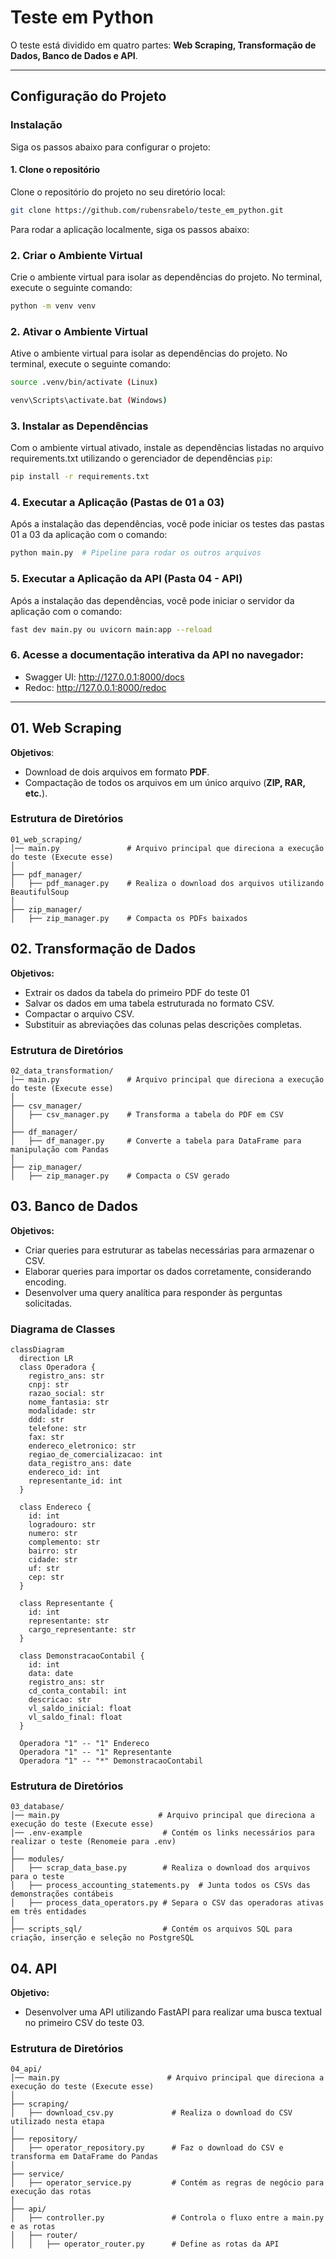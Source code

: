 # Teste em Python

O teste está dividido em quatro partes: **Web Scraping, Transformação de Dados, Banco de Dados e API**.

---

## Configuração do Projeto

### Instalação

Siga os passos abaixo para configurar o projeto:

#### 1. Clone o repositório

Clone o repositório do projeto no seu diretório local:

```bash
git clone https://github.com/rubensrabelo/teste_em_python.git
```

Para rodar a aplicação localmente, siga os passos abaixo:

### 2. Criar o Ambiente Virtual

Crie o ambiente virtual para isolar as dependências do projeto. No terminal, execute o seguinte comando:

```bash
python -m venv venv
```


### 2. Ativar o Ambiente Virtual

Ative o ambiente virtual para isolar as dependências do projeto. No terminal, execute o seguinte comando:

```bash
source .venv/bin/activate (Linux)

venv\Scripts\activate.bat (Windows)
```

### 3. Instalar as Dependências
Com o ambiente virtual ativado, instale as dependências listadas no arquivo requirements.txt utilizando o gerenciador de dependências `pip`:

```bash
pip install -r requirements.txt
```

### 4. Executar a Aplicação (Pastas de 01 a 03)
Após a instalação das dependências, você pode iniciar os testes das pastas 01 a 03 da aplicação com o comando:

```bash
python main.py  # Pipeline para rodar os outros arquivos
```

### 5. Executar a Aplicação da API (Pasta 04 - API)
Após a instalação das dependências, você pode iniciar o servidor da aplicação com o comando:

```bash
fast dev main.py ou uvicorn main:app --reload
```

### 6. Acesse a documentação interativa da API no navegador:

- Swagger UI: http://127.0.0.1:8000/docs
- Redoc: http://127.0.0.1:8000/redoc
---

## 01. Web Scraping

**Objetivos**:  
- Download de dois arquivos em formato **PDF**.  
- Compactação de todos os arquivos em um único arquivo (**ZIP, RAR, etc.**).  

### Estrutura de Diretórios  

```plaintext
01_web_scraping/
│── main.py               # Arquivo principal que direciona a execução do teste (Execute esse)
│
├── pdf_manager/
│   ├── pdf_manager.py    # Realiza o download dos arquivos utilizando BeautifulSoup
│
├── zip_manager/
│   ├── zip_manager.py    # Compacta os PDFs baixados
```

## 02. Transformação de Dados

**Objetivos:**
- Extrair os dados da tabela do primeiro PDF do teste 01
- Salvar os dados em uma tabela estruturada no formato CSV.
- Compactar o arquivo CSV.
- Substituir as abreviações das colunas pelas descrições completas.

### Estrutura de Diretórios 

```plaintext
02_data_transformation/
│── main.py               # Arquivo principal que direciona a execução do teste (Execute esse)
│
├── csv_manager/
│   ├── csv_manager.py    # Transforma a tabela do PDF em CSV
│
├── df_manager/
│   ├── df_manager.py     # Converte a tabela para DataFrame para manipulação com Pandas
│
├── zip_manager/
│   ├── zip_manager.py    # Compacta o CSV gerado
```

## 03. Banco de Dados

**Objetivos:**
- Criar queries para estruturar as tabelas necessárias para armazenar o CSV.
- Elaborar queries para importar os dados corretamente, considerando encoding.
- Desenvolver uma query analítica para responder às perguntas solicitadas.

### Diagrama de Classes

```mermaid
classDiagram
  direction LR
  class Operadora {
    registro_ans: str
    cnpj: str
    razao_social: str
    nome_fantasia: str
    modalidade: str
    ddd: str
    telefone: str
    fax: str
    endereco_eletronico: str
    regiao_de_comercializacao: int
    data_registro_ans: date
    endereco_id: int
    representante_id: int
  }

  class Endereco {
    id: int
    logradouro: str
    numero: str
    complemento: str
    bairro: str
    cidade: str
    uf: str
    cep: str
  }

  class Representante {
    id: int
    representante: str
    cargo_representante: str
  }

  class DemonstracaoContabil {
    id: int
    data: date
    registro_ans: str
    cd_conta_contabil: int
    descricao: str
    vl_saldo_inicial: float
    vl_saldo_final: float
  }

  Operadora "1" -- "1" Endereco
  Operadora "1" -- "1" Representante
  Operadora "1" -- "*" DemonstracaoContabil
```

### Estrutura de Diretórios
```plaintext
03_database/
│── main.py                      # Arquivo principal que direciona a execução do teste (Execute esse)
│── .env-example                  # Contém os links necessários para realizar o teste (Renomeie para .env)
│
├── modules/
│   ├── scrap_data_base.py        # Realiza o download dos arquivos para o teste
│   ├── process_accounting_statements.py  # Junta todos os CSVs das demonstrações contábeis
│   ├── process_data_operators.py # Separa o CSV das operadoras ativas em três entidades
│
├── scripts_sql/                  # Contém os arquivos SQL para criação, inserção e seleção no PostgreSQL
```

## 04. API
**Objetivo:**
- Desenvolver uma API utilizando FastAPI para realizar uma busca textual no primeiro CSV do teste 03.

### Estrutura de Diretórios

```plaintext
04_api/
│── main.py                        # Arquivo principal que direciona a execução do teste (Execute esse)
│
├── scraping/
│   ├── download_csv.py             # Realiza o download do CSV utilizado nesta etapa
│
├── repository/
│   ├── operator_repository.py      # Faz o download do CSV e transforma em DataFrame do Pandas
│
├── service/
│   ├── operator_service.py         # Contém as regras de negócio para execução das rotas
│
├── api/
│   ├── controller.py               # Controla o fluxo entre a main.py e as rotas
│   ├── router/
│   │   ├── operator_router.py      # Define as rotas da API
```